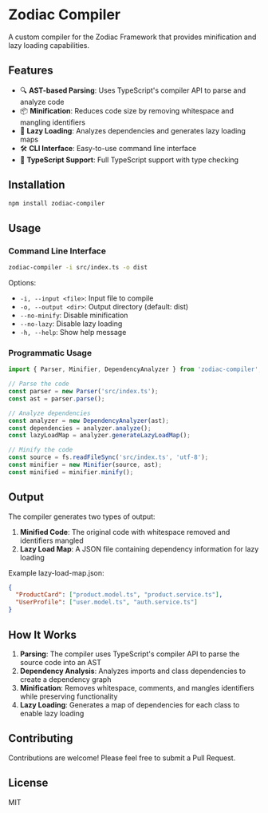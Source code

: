 # Zodiac Compiler

A custom compiler for the Zodiac Framework that provides minification and lazy loading capabilities.

## Features

- 🔍 **AST-based Parsing**: Uses TypeScript's compiler API to parse and analyze code
- 📦 **Minification**: Reduces code size by removing whitespace and mangling identifiers
- 🔄 **Lazy Loading**: Analyzes dependencies and generates lazy loading maps
- 🛠️ **CLI Interface**: Easy-to-use command line interface
- 📝 **TypeScript Support**: Full TypeScript support with type checking

## Installation

```bash
npm install zodiac-compiler
```

## Usage

### Command Line Interface

```bash
zodiac-compiler -i src/index.ts -o dist
```

Options:
- `-i, --input <file>`: Input file to compile
- `-o, --output <dir>`: Output directory (default: dist)
- `--no-minify`: Disable minification
- `--no-lazy`: Disable lazy loading
- `-h, --help`: Show help message

### Programmatic Usage

```typescript
import { Parser, Minifier, DependencyAnalyzer } from 'zodiac-compiler';

// Parse the code
const parser = new Parser('src/index.ts');
const ast = parser.parse();

// Analyze dependencies
const analyzer = new DependencyAnalyzer(ast);
const dependencies = analyzer.analyze();
const lazyLoadMap = analyzer.generateLazyLoadMap();

// Minify the code
const source = fs.readFileSync('src/index.ts', 'utf-8');
const minifier = new Minifier(source, ast);
const minified = minifier.minify();
```

## Output

The compiler generates two types of output:

1. **Minified Code**: The original code with whitespace removed and identifiers mangled
2. **Lazy Load Map**: A JSON file containing dependency information for lazy loading

Example lazy-load-map.json:
```json
{
  "ProductCard": ["product.model.ts", "product.service.ts"],
  "UserProfile": ["user.model.ts", "auth.service.ts"]
}
```

## How It Works

1. **Parsing**: The compiler uses TypeScript's compiler API to parse the source code into an AST
2. **Dependency Analysis**: Analyzes imports and class dependencies to create a dependency graph
3. **Minification**: Removes whitespace, comments, and mangles identifiers while preserving functionality
4. **Lazy Loading**: Generates a map of dependencies for each class to enable lazy loading

## Contributing

Contributions are welcome! Please feel free to submit a Pull Request.

## License

MIT 